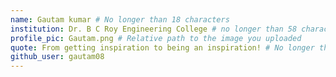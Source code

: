```yaml
---
name: Gautam kumar # No longer than 18 characters
institution: Dr. B C Roy Engineering College # no longer than 58 characters
profile_pic: Gautam.png # Relative path to the image you uploaded
quote: From getting inspiration to being an inspiration! # No longer than 100 characters
github_user: gautam08
---
```

